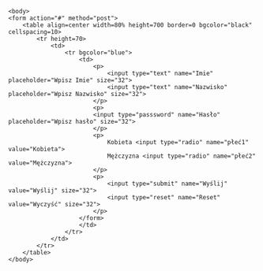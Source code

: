 <!DOCTYPE html>
<html>
	<head>
		<meta charset=UTF-8>
	</head>

	<body>
	<form action="#" method="post">
		<table align=center width=80% height=700 border=0 bgcolor="black" cellspacing=10>
			<tr height=70>
				<td>
					<tr bgcolor="blue">
						<td>
							<p>
								<input type="text" name="Imie" placeholder="Wpisz Imie" size="32">
								<input type="text" name="Nazwisko" placeholder="Wpisz Nazwisko" size="32">
							</p>
							<p>
							<input type="passsword" name="Hasło" placeholder="Wpisz hasło" size="32">
							</p>
							<p>
								Kobieta <input type="radio" name="płeć1" value="Kobieta">
								Mężczyzna <input type="radio" name="płeć2" value="Mężczyzna">
							</p>
							<p>
								<input type="submit" name="Wyślij" value="Wyślij" size="32">
								<input type="reset" name="Reset" value="Wyczyść" size="32">
							</p>
						</form>
						</td>
					</tr>
				</td>
			</tr>
		</table>
	</body>
</html>

